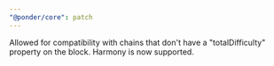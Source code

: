 ```yaml
---
"@ponder/core": patch
---
```


Allowed for compatibility with chains that don't have a "totalDifficulty" property on the block. Harmony is now supported.
